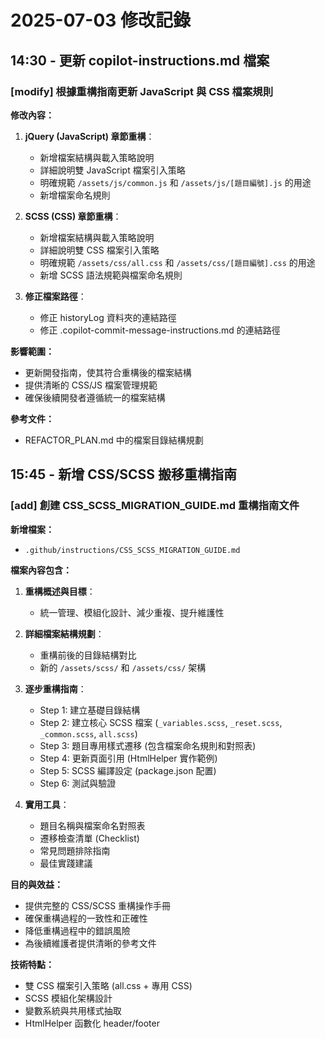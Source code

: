 # 2025-07-03 修改記錄

## 14:30 - 更新 copilot-instructions.md 檔案

### [modify] 根據重構指南更新 JavaScript 與 CSS 檔案規則

**修改內容：**

1. **jQuery (JavaScript) 章節重構**：

   - 新增檔案結構與載入策略說明
   - 詳細說明雙 JavaScript 檔案引入策略
   - 明確規範 `/assets/js/common.js` 和 `/assets/js/[題目編號].js` 的用途
   - 新增檔案命名規則

2. **SCSS (CSS) 章節重構**：

   - 新增檔案結構與載入策略說明
   - 詳細說明雙 CSS 檔案引入策略
   - 明確規範 `/assets/css/all.css` 和 `/assets/css/[題目編號].css` 的用途
   - 新增 SCSS 語法規範與檔案命名規則

3. **修正檔案路徑**：
   - 修正 historyLog 資料夾的連結路徑
   - 修正 .copilot-commit-message-instructions.md 的連結路徑

**影響範圍：**

- 更新開發指南，使其符合重構後的檔案結構
- 提供清晰的 CSS/JS 檔案管理規範
- 確保後續開發者遵循統一的檔案結構

**參考文件：**

- REFACTOR_PLAN.md 中的檔案目錄結構規劃

## 15:45 - 新增 CSS/SCSS 搬移重構指南

### [add] 創建 CSS_SCSS_MIGRATION_GUIDE.md 重構指南文件

**新增檔案：**

- `.github/instructions/CSS_SCSS_MIGRATION_GUIDE.md`

**檔案內容包含：**

1. **重構概述與目標**：

   - 統一管理、模組化設計、減少重複、提升維護性

2. **詳細檔案結構規劃**：

   - 重構前後的目錄結構對比
   - 新的 `/assets/scss/` 和 `/assets/css/` 架構

3. **逐步重構指南**：

   - Step 1: 建立基礎目錄結構
   - Step 2: 建立核心 SCSS 檔案 (`_variables.scss`, `_reset.scss`, `_common.scss`, `all.scss`)
   - Step 3: 題目專用樣式遷移 (包含檔案命名規則和對照表)
   - Step 4: 更新頁面引用 (HtmlHelper 實作範例)
   - Step 5: SCSS 編譯設定 (package.json 配置)
   - Step 6: 測試與驗證

4. **實用工具**：
   - 題目名稱與檔案命名對照表
   - 遷移檢查清單 (Checklist)
   - 常見問題排除指南
   - 最佳實踐建議

**目的與效益：**

- 提供完整的 CSS/SCSS 重構操作手冊
- 確保重構過程的一致性和正確性
- 降低重構過程中的錯誤風險
- 為後續維護者提供清晰的參考文件

**技術特點：**

- 雙 CSS 檔案引入策略 (all.css + 專用 CSS)
- SCSS 模組化架構設計
- 變數系統與共用樣式抽取
- HtmlHelper 函數化 header/footer
